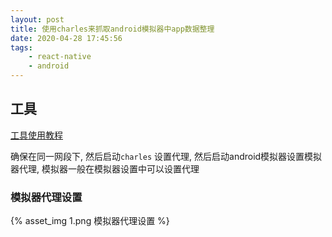 ```yaml
---
layout: post
title: 使用charles来抓取android模拟器中app数据整理
date: 2020-04-28 17:45:56
tags:
    - react-native
    - android
---
```



## 工具
[工具使用教程](https://juejin.im/post/5b8350b96fb9a019d9246c4c)

确保在同一网段下, 然后启动`charles` 设置代理, 然后启动android模拟器设置模拟器代理, 模拟器一般在模拟器设置中可以设置代理

### 模拟器代理设置

{% asset_img 1.png 模拟器代理设置 %}
